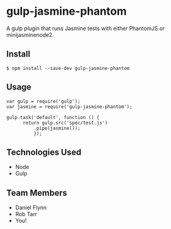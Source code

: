 gulp-jasmine-phantom
=============

A gulp plugin that runs Jasmine tests with either PhantomJS or minijasminenode2.

Install
-----

```
$ npm install --save-dev gulp-jasmine-phantom
```

Usage
-----
```
var gulp = require('gulp');
var jasmine = require('gulp-jasmine-phantom');

gulp.task('default', function () {
      return gulp.src('spec/test.js')
          .pipe(jasmine());
          });
```

Technologies Used
-----------------

* Node
* Gulp

Team Members
------------

* Daniel Flynn
* Rob Tarr
* You!
